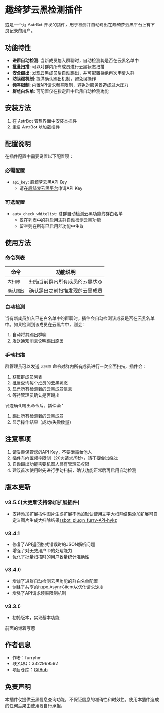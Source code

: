 # 趣绮梦云黑检测插件

这是一个为 AstrBot 开发的插件，用于检测并自动踢出在趣绮梦云黑平台上有不良记录的用户。

## 功能特性

- **进群自动检测**: 当新成员加入群聊时，自动检测其是否在云黑名单中
- **批量扫描**: 可以对群内所有成员进行云黑状态扫描
- **安全踢出**: 发现云黑成员后自动踢出，并可配置拒绝再次申请入群
- **防误踢机制**: 提供确认踢出机制，避免误操作
- **频率限制**: 内置API请求频率限制，避免对服务器造成过大压力
- **群组白名单**: 可配置仅在指定群中启用自动检测功能

## 安装方法

1. 在 AstrBot 管理界面中安装本插件
2. 重启 AstrBot 以加载插件

## 配置说明

在插件配置中需要设置以下配置项：

### 必需配置

- `api_key`: 趣绮梦云黑API Key
  - 请在[趣绮梦云黑平台](https://fz.qimeng.fun)申请API Key

### 可选配置

- `auto_check_whitelist`: 进群自动检测云黑功能的群白名单
  - 仅在列表中的群启用进群自动检测云黑功能
  - 留空则在所有已启用群功能中生效

## 使用方法

### 命令列表

| 命令 | 功能说明 |
|------|----------|
| `大扫除` | 扫描当前群内所有成员的云黑状态 |
| `确认踢出` | 确认踢出之前扫描发现的云黑成员 |

### 自动检测

当有新成员加入已在白名单中的群聊时，插件会自动检测该成员是否在云黑名单中。如果检测到该成员在云黑库中，则会：
1. 自动将其踢出群聊
2. 发送通知消息说明踢出原因

### 手动扫描

群管理员可以发送 `大扫除` 命令对群内所有成员进行一次全面扫描，插件会：
1. 获取群成员列表
2. 批量查询每个成员的云黑状态
3. 显示所有检测到的云黑成员信息
4. 等待管理员确认是否踢出

发送确认踢出命令后，插件会：
1. 踢出所有检测到的云黑成员
2. 显示操作结果（成功/失败数量）

## 注意事项

1. 请妥善保管您的API Key，不要泄露给他人
2. 插件有内置频率限制（20次请求/5秒），请不要尝试绕过
3. 自动踢出功能需要机器人具有管理员权限
4. 建议首次使用时先进行手动扫描，确认功能正常后再启用自动检测

## 版本更新

### v3.5.0(大更新支持添加扩展插件)
- 支持添加扩展插件图片生成扩展不添加默认使用文字大扫除结果添加扩展可自定义图片生成大扫除结果[asbot_plugin_furry-API-hykz](https://github.com/furryHM-mrz/asbot_plugin_furry-API-hykz)
### v3.4.1
- 修复了API返回格式错误时的JSON解析问题
- 增强了对无效用户ID的处理能力
- 优化了批量扫描时的用户数量统计准确性

### v3.4.0
- 增加了进群自动检测云黑功能的群白名单配置
- 创建了共享的httpx.AsyncClient以优化请求速度
- 增强了API请求频率限制机制

### v3.3.0
- 初始版本，实现基本功能

前面的懒着写惹

## 作者信息

- 作者：furryhm
- 联系QQ：3322969592
- 项目仓库：[GitHub](https://github.com/furryHM-mrz/asbot_plugin_furry-API-hy)

## 免责声明

本插件仅提供云黑信息查询功能，不保证信息的准确性和时效性。使用本插件造成的任何后果由使用者自行承担。